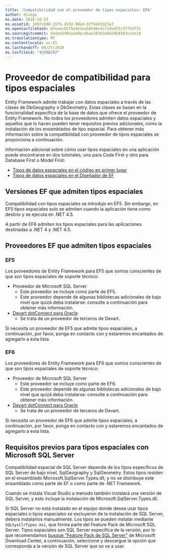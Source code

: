 ```yaml
---
title: 'Compatibilidad con el proveedor de tipos espaciales: EF6'
author: divega
ms.date: 2016-10-23
ms.assetid: 1097cb00-15f5-453d-90ed-bff9403d23e3
ms.openlocfilehash: 07eeecb5f5e3e3eab8548c4c7c0ed55c5ffb4f31
ms.sourcegitcommit: dadee5905ada9ecdbae28363a682950383ce3e10
ms.translationtype: MT
ms.contentlocale: es-ES
ms.lasthandoff: 08/27/2018
ms.locfileid: "42998292"
---
```

# <a name="provider-support-for-spatial-types"></a>Proveedor de compatibilidad para tipos espaciales
Entity Framework admite trabajar con datos espaciales a través de las clases de DbGeography o DbGeometry. Estas clases se basan en la funcionalidad específica de la base de datos que ofrece el proveedor de Entity Framework. No todos los proveedores admiten datos espaciales y aquellos que lo hacen pueden tener requisitos previos adicionales, como la instalación de los ensamblados de tipo espacial. Para obtener más información sobre la compatibilidad con proveedor de tipos espaciales se proporciona a continuación.  

Información adicional sobre cómo usar tipos espaciales en una aplicación puede encontrarse en dos tutoriales, uno para Code First y otro para Database First o Model First:  

- [Tipos de datos espaciales en el código en primer lugar](~/ef6/modeling/code-first/data-types/spatial.md)  
- [Tipos de datos espaciales en el Diseñador de EF](~/ef6/modeling/designer/data-types/spatial.md)  

## <a name="ef-releases-that-support-spatial-types"></a>Versiones EF que admiten tipos espaciales  

Compatibilidad con tipos espaciales se introdujo en EF5. Sin embargo, en EF5 tipos espaciales solo se admiten cuando la aplicación tiene como destino y se ejecuta en .NET 4.5.  

A partir de EF6 admiten los tipos espaciales para las aplicaciones destinadas a .NET 4 y .NET 4.5.  

## <a name="ef-providers-that-support-spatial-types"></a>Proveedores EF que admiten tipos espaciales  

### <a name="ef5"></a>EF5  

Los proveedores de Entity Framework para EF5 que somos conscientes de que son tipos espaciales de soporte técnico:  

- Proveedor de Microsoft SQL Server  
    - Este proveedor se incluye como parte de EF5.  
    - Este proveedor depende de algunas bibliotecas adicionales de bajo nivel que quizá deba instalarse: consulte a continuación para obtener más información.  
- [Devart dotConnect para Oracle](http://www.devart.com/dotconnect/oracle/)  
    - Se trata de un proveedor de terceros de Devart.  

Si necesita un proveedor de EF5 que admite tipos espaciales, a continuación, por favor, ponga en contacto con y estaremos encantados de agregarlo a esta lista.  

### <a name="ef6"></a>EF6  

Los proveedores de Entity Framework para EF6 que somos conscientes de que son tipos espaciales de soporte técnico:  

- Proveedor de Microsoft SQL Server  
    - Este proveedor se incluye como parte de EF6.  
    - Este proveedor depende de algunas bibliotecas adicionales de bajo nivel que quizá deba instalarse: consulte a continuación para obtener más información.  
- [Devart dotConnect para Oracle](http://www.devart.com/dotconnect/oracle/)  
    - Se trata de un proveedor de terceros de Devart.  

Si necesita un proveedor de EF6 que admite tipos espaciales, a continuación, por favor, ponga en contacto con y estaremos encantados de agregarlo a esta lista.  

## <a name="prerequisites-for-spatial-types-with-microsoft-sql-server"></a>Requisitos previos para tipos espaciales con Microsoft SQL Server  

Compatibilidad espacial de SQL Server depende de los tipos específicos de SQL Server de bajo nivel, SqlGeography y SqlGeometry. Estos tipos residen en el ensamblado Microsoft.SqlServer.Types.dll, y no se distribuye este ensamblado como parte de EF o como parte de .NET Framework.  

Cuando se instala Visual Studio a menudo también instalará una versión de SQL Server, y esto incluye la instalación de Microsoft.SqlServer.Types.dll.  

Si SQL Server no está instalado en el equipo donde desea usar tipos espaciales o tipos espaciales se excluyeron de la instalación de SQL Server, deberá instalarlos manualmente. Los tipos se pueden instalar mediante `SQLSysClrTypes.msi`, que forma parte del Feature Pack de Microsoft SQL Server. Tipos espaciales son SQL Server específica de la versión, por lo que recomendamos [busque "Feature Pack de SQL Server"](https://www.microsoft.com/en-us/search/result.aspx?q=sql+server+feature+pack) de Microsoft Download Center, a continuación, seleccione y descargue la opción que corresponda a la versión de SQL Server que se va a usar.
